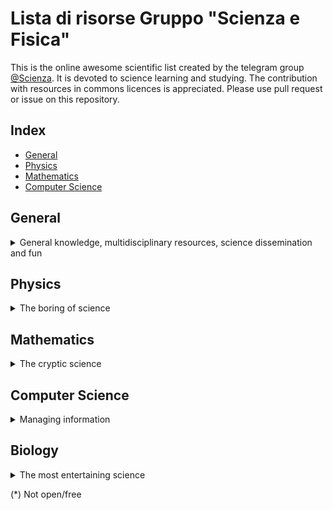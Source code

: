 # Lista di risorse Gruppo "Scienza e Fisica"
This is the online awesome scientific list created by the telegram group [@Scienza](https://t.me/scienza).
It is devoted to science learning and studying.
The contribution with resources in commons licences is appreciated. Please use pull request or issue on this repository.

## Index

- [General](#general)
- [Physics](#physics)
- [Mathematics](#mathematics)
- [Computer Science](#computer-science)

## General

<details><summary>General knowledge, multidisciplinary resources, science dissemination and fun</summary>
<p>

### Magazines

- [IEEE Spectrum](http://spctmog/)
    > IEEE Spectrum is a magazine of scientific and technological news.
- [Nature](https://www.nature.com) and [Science](http://www.sciencemag.org)
    > Arguably, the two most prestigious scientific magazines, with some free content.

### Lectures

- [MIT lectures](https://ocw.mit.edu/)

### Websites

- [arXiv](https://arxiv.org)
    > All the updated research on several quantitative topics: mathematics, physics, computer science, quantitative economics and biology ... etc...
- [US biotechnology information center](https://www.ncbi.nlm.nih.gov)

</p>
</details>

## Physics

<details><summary>The boring of science</summary>
<p>

### Magazines

- [Coelum Astronomia](https://www.joomag.com/en/newsstand/coelum-astronomia/M0359960001450695574) (IT)
    > Coelum Astronomia è una rivista mensile di divulgazione astronomica.
- [Asimmetrie](http://www.asimmetrie.it/) (IT)
    > Asimmetrie è la rivista semestrale di divulgazione dell'Istituto
Nazionale di Fisica Nucleare.

### Lectures

- [The theoretical minimum](http://theoreticalminimum.com)
    > Collection of introductury lectures from Leonard Susskind, from Classical mechanics to statistical physics.
- [PSI Lectures](http://www.perimeterinstitute.ca/training/perimeter-scholars-international/psi-lectures)
    > Lectures of Perimeter Scholars International courses. For students and others interested.

### Books

- [The Feynman Lectures on Physics](http://www.feynmanlectures.caltech.edu/)
    > One of the best books of basic physics.
- [Without air](http://www.withouthotair.com/)
    > Basics facts on climate change.
- [The Nature of Code](https://natureofcode.com/book/chapter-9-the-evolution-of-code/)
    > Book on complex systems with code examples.

### Websites

- [How to become a good theoretical physicist](http://www.goodtheorist.science/)
    > Study plan for theoretical physicists, from Nobel laureate Gerard t'Hooft.
- [Tools of the theoretical physicist](http://www.matfys.lth.se/staff/Andrea.Idini/projects/tools/work_tools/)
    > Tools for scientific computing, of Andrea Idini
- [Map of modern theories of physics](https://www.quantamagazine.org/20150803-physics-theories-map/)

</p>
</details>

## Mathematics

<details><summary>The cryptic science</summary>
<p>

### Websites

- [Online Mathematics Textbooks](http://people.math.gatech.edu/~cain/textbooks/onlinebooks.html)
    > A list of university books publicly available on algebra, calculus, algorithms and physics.
- [Visualization of common statistical principles](http://students.brown.edu/seeing-theory/index.html)
- [Learning Mathematical Philosophy](https://www.mcmp.philosophie.uni-muenchen.de/students/math/index.html)
    > Free resources on mathematics, logics and formal methods for philosophy.
- [Cut the Knot Math](https://www.cut-the-knot.org/)
    > Mathematics Miscellany and Puzzles
- [Project Euler](https://projecteuler.net/)
    > Problems of applied math/programming with increasing difficulty.

### Appunti

- [Analisi Funzionale](appunti/matematica/AnalisiFunzionale.pdf) (IT)
    > di De Donato Paolo
- [Matrici lenti](appunti/matematica/matrici_lenti.pdf) (IT)
    > di De Donato Paolo

</p>
</details>

## Computer Science

<details><summary>Managing information</summary>
<p>

### Lectures

- [Huge list of computer science classes](https://medium.freecodecamp.com/438-free-online-programming-computer-science-courses-you-can-start-in-may-aa316e4195fc)

### Books

- [Openbooks](https://archive.parrotsec.org/parrot/misc/openbooks/)
    > Opensource library on computer science: Cryptography, networking, programming, ...
- [All IT Ebooks](http://www.allitebooks.com/)
    > IT books in e-book friendly format.
- [Structure and Interpretation of Computer Programs](https://mitpress.mit.edu/sites/default/files/sicp/index.html)
    > a.k.a. Wizard Book
- [Artificial Intelligence: Foundations of Computational Agents](https://artint.info/2e/html/ArtInt2e.html)

### Websites

- [Visualization of common algorithms](https://visualgo.net/en)
- [Visualization of machine learning principles](http://www.r2d3.us/)
- [Kaggle](https://www.kaggle.com/)
    > Famed website for learning and practicing data science. Public datasets and competitions available for all skills.
- [cryptopals](https://cryptopals.com/)
    > Learning and practicing cryptography.
- [JFLAP (download)](http://www.jflap.org/)
    > Multiplatform application to play with automata and Turing machines.
- [Advanced introduction to Mathematica](https://www.mathprogramming-intro.org)

</p>
</details>

## Biology

<details><summary>The most entertaining science</summary>
<p>
    
### Books
- Campbell, Biology, annual edition
    > basic introduction to biology used in many university in the general biology course
- Voet, Voet, Pratt, Biochmistry
    > the bible of biochemistry
- Alberts, Molecular Biology of the Cell
- Kuby, Immunology
- Brock, Microbiology
    
- [Python for the life sciences(*)](https://pythonforthelifesciences.com/)
    > Introduction to python for biology.
- [Practical computing(*)](http://practicalcomputing.org)
    > Upcoming book on computational biology.
 
 ### Journals
 - [Nature](https://www.nature.com/)
 - [Science](https://www.sciencemag.org/)
 - [Cell](https://www.cell.com/)
 - [PNAS](https://www.pnas.org/)
 - [Plos Biolgy](https://journals.plos.org/plosbiology/)
 
 
 ### Websites
 - [Pubmed: huge database of medical and biological papers](https://www.ncbi.nlm.nih.gov/pubmed/)
 - [BioRxiv](https://www.biorxiv.org/)
 - [Protein Data Bank](https://www.rcsb.org/)
 - [Sequence alignment tools](https://www.genome.jp/tools-bin/clustalw)
 - [Protein protein interactions](https://string-db.org/)
 
 ### Social
 - Reddit 
    > [Multi-subreddit dedicated to biology](https://www.reddit.com/user/pella86/m/scienceandbiology/)
  
 - Telegram
    > [Channel dedicated to biology](https://t.me/PellostyleBiology)  
    > [Channel dedicated to biology (dead?)](https://t.me/biology)  
    > [Entropy for life](https://t.me/entropyforlife)  
  
  - 4chan
    > [4chan board dedicated to Science and Math](https://boards.4channel.org/sci/)  
    

 
</p>
</details>

(*) Not open/free
